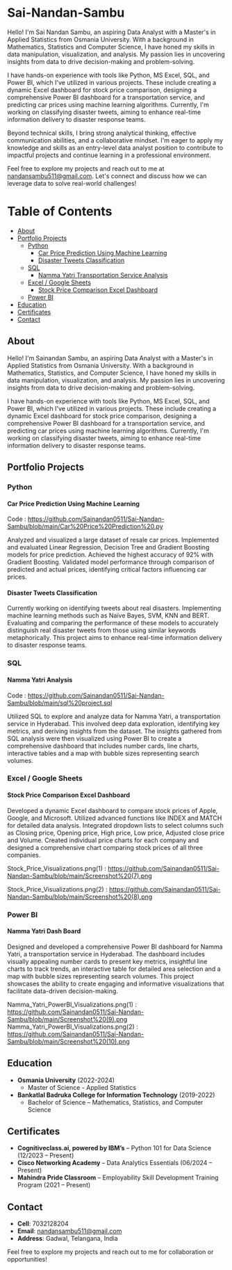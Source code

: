 # Sai-Nandan-Sambu
Hello! I'm Sai Nandan Sambu, an aspiring Data Analyst with a Master's in Applied Statistics from Osmania University. With a background in Mathematics, Statistics and Computer Science, I have honed my skills in data manipulation, visualization, and analysis. My passion lies in uncovering insights from data to drive decision-making and problem-solving.

I have hands-on experience with tools like Python, MS Excel, SQL, and Power BI, which I've utilized in various projects. These include creating a dynamic Excel dashboard for stock price comparison, designing a comprehensive Power BI dashboard for a transportation service, and predicting car prices using machine learning algorithms. Currently, I'm working on classifying disaster tweets, aiming to enhance real-time information delivery to disaster response teams.

Beyond technical skills, I bring strong analytical thinking, effective communication abilities, and a collaborative mindset. I'm eager to apply my knowledge and skills as an entry-level data analyst position to contribute to impactful projects and continue learning in a professional environment.

Feel free to explore my projects and reach out to me at nandansambu511@gmail.com. Let's connect and discuss how we can leverage data to solve real-world challenges!

# Table of Contents

- [About](#about)
- [Portfolio Projects](#portfolio-projects)
  - [Python](#python)
    - [Car Price Prediction Using Machine Learning](#car-price-prediction-using-machine-learning)
    - [Disaster Tweets Classification](#disaster-tweets-classification)
  - [SQL](#sql)
    - [Namma Yatri Transportation Service Analysis](#namma-yatri-transportation-service-analysis)
  - [Excel / Google Sheets](#excel--google-sheets)
    - [Stock Price Comparison Excel Dashboard](#stock-price-comparison-excel-dashboard)
  - [Power BI](#power-bi)
- [Education](#education)
- [Certificates](#certificates)
- [Contact](#contact)

## About
Hello! I'm Sainandan Sambu, an aspiring Data Analyst with a Master's in Applied Statistics from Osmania University. With a background in Mathematics, Statistics, and Computer Science, I have honed my skills in data manipulation, visualization, and analysis. My passion lies in uncovering insights from data to drive decision-making and problem-solving.

I have hands-on experience with tools like Python, MS Excel, SQL, and Power BI, which I've utilized in various projects. These include creating a dynamic Excel dashboard for stock price comparison, designing a comprehensive Power BI dashboard for a transportation service, and predicting car prices using machine learning algorithms. Currently, I'm working on classifying disaster tweets, aiming to enhance real-time information delivery to disaster response teams.

## Portfolio Projects

### Python

#### Car Price Prediction Using Machine Learning
Code : https://github.com/Sainandan0511/Sai-Nandan-Sambu/blob/main/Car%20Price%20Prediction%20.py

Analyzed and visualized a large dataset of resale car prices. Implemented and evaluated Linear Regression, Decision Tree and Gradient Boosting models for price prediction. Achieved the highest accuracy of 92% with Gradient Boosting. Validated model performance through comparison of predicted and actual prices, identifying critical factors influencing car prices.

#### Disaster Tweets Classification
Currently working on identifying tweets about real disasters. Implementing machine learning methods such as Naïve Bayes, SVM, KNN and BERT. Evaluating and comparing the performance of these models to accurately distinguish real disaster tweets from those using similar keywords metaphorically. This project aims to enhance real-time information delivery to disaster response teams.

### SQL
#### Namma Yatri Analysis
Code : https://github.com/Sainandan0511/Sai-Nandan-Sambu/blob/main/sql%20project.sql

Utilized SQL to explore and analyze data for Namma Yatri, a transportation service in Hyderabad. This involved deep data exploration, identifying key metrics, and deriving insights from the dataset. The insights gathered from SQL analysis were then visualized using Power BI to create a comprehensive dashboard that includes number cards, line charts, interactive tables and a map with bubble sizes representing search volumes.

### Excel / Google Sheets
#### Stock Price Comparison Excel Dashboard
Developed a dynamic Excel dashboard to compare stock prices of Apple, Google, and Microsoft. Utilized advanced functions like INDEX and MATCH for detailed data analysis. Integrated dropdown lists to select columns such as Closing price, Opening price, High price, Low price, Adjusted close price and Volume. Created individual price charts for each company and designed a comprehensive chart comparing stock prices of all three companies.

 Stock_Price_Visualizations.png(1) : https://github.com/Sainandan0511/Sai-Nandan-Sambu/blob/main/Screenshot%20(7).png

 Stock_Price_Visualizations.png(2) : https://github.com/Sainandan0511/Sai-Nandan-Sambu/blob/main/Screenshot%20(8).png


### Power BI

#### Namma Yatri Dash Board 
Designed and developed a comprehensive Power BI dashboard for Namma Yatri, a transportation service in Hyderabad. The dashboard includes visually appealing number cards to present key metrics, insightful line charts to track trends, an interactive table for detailed area selection and a map with bubble sizes representing search volumes. This project showcases the ability to create engaging and informative visualizations that facilitate data-driven decision-making. 

 Namma_Yatri_PowerBI_Visualizations.png(1) : https://github.com/Sainandan0511/Sai-Nandan-Sambu/blob/main/Screenshot%20(9).png
 Namma_Yatri_PowerBI_Visualizations.png(2) : https://github.com/Sainandan0511/Sai-Nandan-Sambu/blob/main/Screenshot%20(10).png


## Education
- **Osmania University** (2022-2024)
  - Master of Science - Applied Statistics
- **Bankatlal Badruka College for Information Technology** (2019-2022)
  - Bachelor of Science – Mathematics, Statistics, and Computer Science

## Certificates
- **Cognitiveclass.ai, powered by IBM’s** – Python 101 for Data Science (12/2023 – Present)
- **Cisco Networking Academy** – Data Analytics Essentials (06/2024 – Present)
- **Mahindra Pride Classroom** – Employability Skill Development Training Program (2021 – Present)

## Contact
- **Cell**: 7032128204
- **Email**: nandansambu511@gmail.com
- **Address**: Gadwal, Telangana, India

Feel free to explore my projects and reach out to me for collaboration or opportunities!
